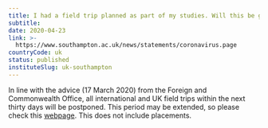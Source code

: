 ```yaml
---
title: I had a field trip planned as part of my studies. Will this be going ahead?
subtitle: 
date: 2020-04-23
link: >-
  https://www.southampton.ac.uk/news/statements/coronavirus.page
countryCode: uk
status: published
instituteSlug: uk-southampton
---
```

In line with the advice (17 March 2020) from the Foreign and Commonwealth Office, all international and UK field trips within the next thirty days will be postponed. This period may be extended, so please check this [webpage](https://www.gov.uk/guidance/travel-advice-novel-coronavirus). This does not include placements.
